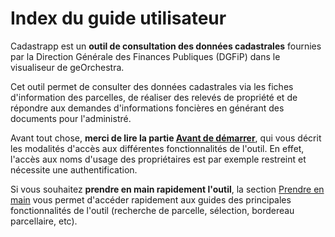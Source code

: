 # Index du guide utilisateur

Cadastrapp est un **outil de consultation des données cadastrales** fournies par la Direction Générale des Finances Publiques (DGFiP) dans le visualiseur de geOrchestra.

Cet outil permet de consulter des données cadastrales via les fiches d'information des parcelles, de réaliser des relevés de propriété et de répondre aux demandes d'informations foncières en générant des documents pour l'administré.

Avant tout chose, **merci de lire la partie [Avant de démarrer](../preambule/)**, qui vous décrit les modalités d'accès aux différentes fonctionnalités de l'outil. En effet, l'accès aux noms d'usage des propriétaires est par exemple restreint et nécessite une authentification.

Si vous souhaitez **prendre en main rapidement l'outil**, la section [Prendre en main](../prise_en_main/) vous permet d'accéder rapidement aux guides des principales fonctionnalités de l'outil (recherche de parcelle, sélection, bordereau parcellaire, etc).
